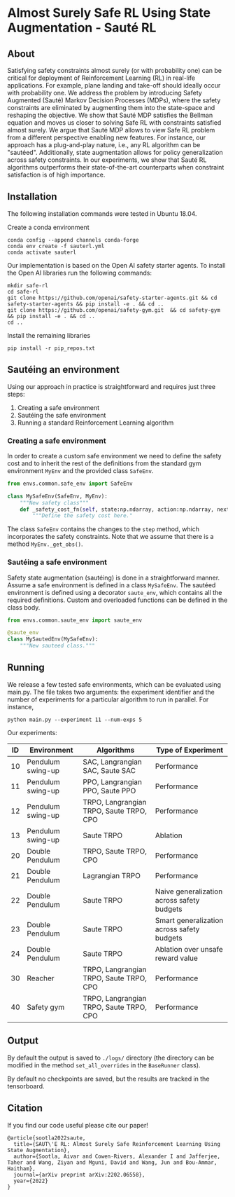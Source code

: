 # Almost Surely Safe RL Using State Augmentation - Saute&#769; RL

## About 

Satisfying safety constraints almost surely (or with probability one) can be critical for deployment of Reinforcement Learning (RL) in real-life applications. For example, plane landing and take-off should ideally occur with probability one. We address the problem by introducing Safety Augmented (Saute&#769;) Markov Decision Processes (MDPs), where the safety constraints are eliminated by augmenting them into the state-space and reshaping the objective. We show that Saute&#769; MDP satisfies the Bellman equation and moves us closer to solving Safe RL with constraints satisfied almost surely. We argue that Saute&#769; MDP allows to view Safe RL problem from a different perspective enabling new features. For instance, our approach has a plug-and-play nature, i.e., any RL algorithm can be "saute&#769;ed". Additionally, state augmentation allows for policy generalization across safety constraints. In our experiments, we show that Saute&#769; RL algorithms outperforms their state-of-the-art counterparts when constraint satisfaction is of high importance. 

## Installation 

The following installation commands were tested in Ubuntu 18.04.

Create a conda environment 

```console
conda config --append channels conda-forge
conda env create -f sauterl.yml
conda activate sauterl
```

Our implementation is based on the Open AI safety starter agents. To install the Open AI libraries run the following commands:

```console
mkdir safe-rl
cd safe-rl
git clone https://github.com/openai/safety-starter-agents.git && cd safety-starter-agents && pip install -e . && cd ..
git clone https://github.com/openai/safety-gym.git  && cd safety-gym && pip install -e . && cd ..
cd .. 
```

Install the remaining libraries 

```console
pip install -r pip_repos.txt
``` 

## Saute&#769;ing an environment
Using our approach in practice is straightforward and requires just three steps: 

1. Creating a safe environment 
2. Saute&#769;ing the safe environment 
3. Running a standard Reinforcement Learning algorithm 

### Creating a safe environment

In order to create a custom safe environment we need to define the safety cost and to inherit the rest of the definitions from the standard gym environment `MyEnv` 
and the provided class `SafeEnv`. 


```python 
from envs.common.safe_env import SafeEnv

class MySafeEnv(SafeEnv, MyEnv):
    """New safety class"""
    def _safety_cost_fn(self, state:np.ndarray, action:np.ndarray, next_state:np.ndarray) -> np.ndarray:
        """Define the safety cost here."
```

The class `SafeEnv` contains the changes to the `step` method, which incorporates the safety constraints. Note that we assume that there is a method `MyEnv._get_obs()`.

### Saute&#769;ing a safe environment 
Safety state augmentation (saute&#769;ing) is done in a straightforward manner. Assume a safe environment is defined in a class `MySafeEnv`. The saute&#769;ed environment is defined using a decorator `saute_env`, which contains all the required definitions. Custom and overloaded functions can be defined in the class body. 

```python
from envs.common.saute_env import saute_env

@saute_env
class MySautedEnv(MySafeEnv):
    """New sauteed class."""    
```

## Running 

We release a few tested safe environments, which can be evaluated using main.py. The file takes two arguments: the experiment identifier and the number of experiments for a particular algorithm to run in parallel. For instance, 

```console 
python main.py --experiment 11 --num-exps 5
```


Our experiments:

ID | Environment | Algorithms | Type of Experiment 
--- | --- | --- | ---
10 | Pendulum swing-up | SAC, Langrangian SAC, Saute SAC | Performance 
11 | Pendulum swing-up | PPO, Langrangian PPO, Saute PPO | Performance 
12 | Pendulum swing-up | TRPO, Langrangian TRPO, Saute TRPO, CPO | Performance 
13 | Pendulum swing-up | Saute TRPO | Ablation 
20 | Double Pendulum | TRPO, Saute TRPO, CPO| Performance
21 | Double Pendulum | Lagrangian TRPO | Performance
22 | Double Pendulum | Saute TRPO | Naive generalization across safety budgets 
23 | Double Pendulum | Saute TRPO | Smart generalization across safety budgets 
24 | Double Pendulum | Saute TRPO | Ablation over unsafe reward value 
30 | Reacher | TRPO, Langrangian TRPO, Saute TRPO, CPO | Performance
40 | Safety gym | TRPO, Langrangian TRPO, Saute TRPO, CPO | Performance


## Output 

By default the output is saved to `./logs/` directory (the directory can be modified in the method `set_all_overrides` in the `BaseRunner` class). 

By default no checkpoints are saved, but the results are tracked in the tensorboard.


## Citation

If you find our code useful please cite our paper!

```
@article{sootla2022saute,
  title={SAUT\'E RL: Almost Surely Safe Reinforcement Learning Using State Augmentation},
  author={Sootla, Aivar and Cowen-Rivers, Alexander I and Jafferjee, Taher and Wang, Ziyan and Mguni, David and Wang, Jun and Bou-Ammar, Haitham},
  journal={arXiv preprint arXiv:2202.06558},
  year={2022}
}
```
